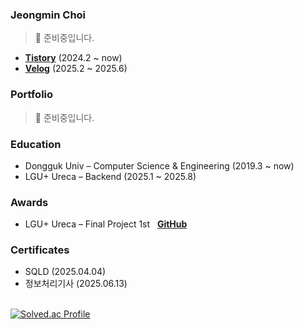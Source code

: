 ### Jeongmin Choi
> 🚧 준비중입니다.

- **[Tistory](https://jeongmini00.tistory.com/)** (2024.2 ~ now)<br>
- **[Velog](https://velog.io/@likerhythm/)** (2025.2 ~ 2025.6)



### Portfolio
> 🚧 준비중입니다.
<!--👉 [Click here to view my portfolio](https://likerhythm.github.io) -->


### Education
- Dongguk Univ – Computer Science & Engineering (2019.3 ~ now)  
- LGU+ Ureca – Backend (2025.1 ~ 2025.8)


### Awards
- LGU+ Ureca – Final Project 1st&nbsp;&nbsp;&nbsp;**[GitHub](https://github.com/Ureka-High-Five)**


### Certificates
- SQLD (2025.04.04)
- 정보처리기사  (2025.06.13)

<!-- 백준 티어 -->
<br>
<div align="left" style="display: flex; flex-direction: column; align-items: flex-start;">
  <div>
    <a href="https://solved.ac/cjm9591/">
      <img src="http://mazassumnida.wtf/api/v2/generate_badge?boj=cjm9591" alt="Solved.ac Profile">
    </a>
  </div>
  <br>
</div>
